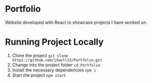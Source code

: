 # Portfolio 

Website developed with React to showcase projects I have worked on. 

# Running Project Locally
1. Clone the project 
```git clone https://github.com/jduell12/Portfolio.git```
2. Change into the project folder
```cd Portfolio ```
3. Install the necessary dependencies
```npm i```
4. Start the project 
```npm start```
